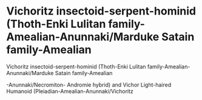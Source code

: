 # Vichoritz insectoid-serpent-hominid (Thoth-Enki Lulitan family-Amealian-Anunnaki/Marduke Satain family-Amealian

Vichoritz insectoid-serpent-hominid (Thoth-Enki Lulitan family-Amealian-Anunnaki/Marduke Satain family-Amealian


-Anunnaki/Necromiton- Andromie hybrid) and Vichor Light-haired Humanoid (Pleiadian-Amealian-Anunnaki/Vichoritz